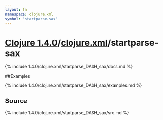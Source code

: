 ```yaml
---
layout: fn
namespace: clojure.xml
symbol: "startparse-sax"
---
```


# [Clojure 1.4.0](../../)/[clojure.xml](../)/startparse-sax

{% include 1.4.0/clojure.xml/startparse_DASH_sax/docs.md %}

##Examples

{% include 1.4.0/clojure.xml/startparse_DASH_sax/examples.md %}
## Source
{% include 1.4.0/clojure.xml/startparse_DASH_sax/src.md %}

